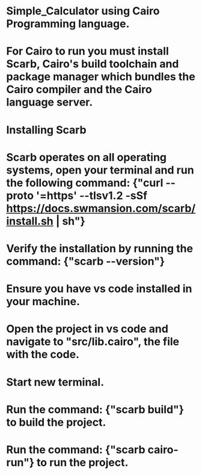 # Simple_Calculator using Cairo Programming language.
# For Cairo to run you must install Scarb, Cairo's build toolchain and package manager which bundles the Cairo compiler and the Cairo language server.
# Installing Scarb
# Scarb operates on all operating systems, open your terminal and run the following command: {"curl --proto '=https' --tlsv1.2 -sSf https://docs.swmansion.com/scarb/install.sh | sh"}
# Verify the installation by running the command: {"scarb --version"}
# Ensure you have vs code installed in your machine.
# Open the project in vs code and navigate to "src/lib.cairo", the file with the code.
# Start new terminal.
# Run the command: {"scarb build"} to build the project.
# Run the command: {"scarb cairo-run"} to run the project.

